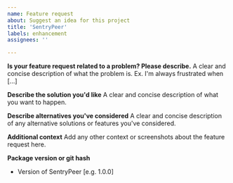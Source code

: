 ```yaml
---
name: Feature request
about: Suggest an idea for this project
title: 'SentryPeer'
labels: enhancement
assignees: ''

---
```


<!--SentryPeer features are generally contributed by the community.  If you are a developer and want to add a feature to SentryPeer, this can also be a good starting point for discussing it with the SentryPeer team prior to submitting your pull request.-->

**Is your feature request related to a problem? Please describe.**
A clear and concise description of what the problem is. Ex. I'm always frustrated when [...]

**Describe the solution you'd like**
A clear and concise description of what you want to happen.

**Describe alternatives you've considered**
A clear and concise description of any alternative solutions or features you've considered.

**Additional context**
Add any other context or screenshots about the feature request here.

**Package version or git hash**
- Version of SentryPeer [e.g. 1.0.0]
